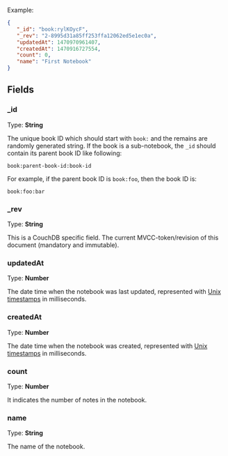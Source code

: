 Example:

```JSON
{
   "_id": "book:rylKOycF",
   "_rev": "2-8995d31a85ff253ffa12062ed5e1ec0a",
   "updatedAt": 1470970961407,
   "createdAt": 1470916727554,
   "count": 0,
   "name": "First Notebook"
}
```

## Fields

### _id

Type: **String**

The unique book ID which should start with `book:` and the remains are randomly generated string.
If the book is a sub-notebook, the `_id` should contain its parent book ID like following:

```
book:parent-book-id:book-id
```

For example, if the parent book ID is `book:foo`, then the book ID is:

```
book:foo:bar
```

### _rev

Type: **String**

This is a CouchDB specific field.
The current MVCC-token/revision of this document (mandatory and immutable).

### updatedAt

Type: **Number**

The date time when the notebook was last updated, represented with [Unix timestamps](http://www.unixtimestamp.com/) in milliseconds.

### createdAt

Type: **Number**

The date time when the notebook was created, represented with [Unix timestamps](http://www.unixtimestamp.com/) in milliseconds.

### count

Type: **Number**

It indicates the number of notes in the notebook.

### name

Type: **String**

The name of the notebook.

